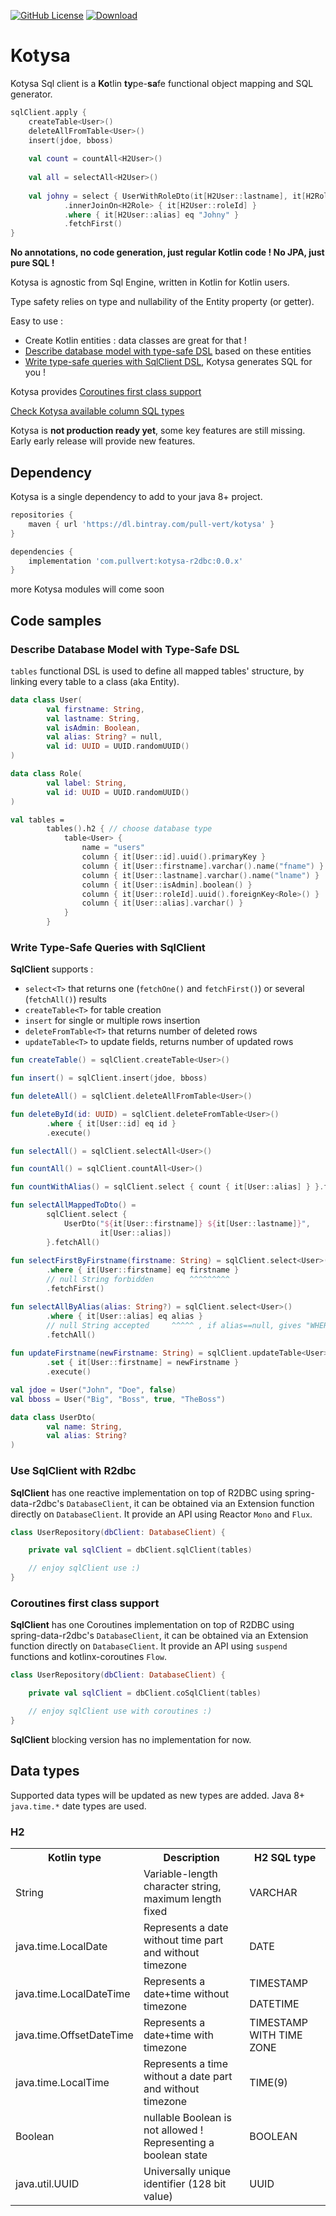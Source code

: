 [![GitHub License](https://img.shields.io/badge/license-Apache%20License%202.0-blue.svg?style=flat)](https://www.apache.org/licenses/LICENSE-2.0)
[![Download](https://api.bintray.com/packages/pull-vert/kotysa/kotysa/images/download.svg) ](https://bintray.com/pull-vert/kotysa/kotysa/_latestVersion)

# Kotysa

Kotysa Sql client is a **Ko**tlin **ty**pe-**sa**fe functional object mapping and SQL generator.

```kotlin
sqlClient.apply {
    createTable<User>()
    deleteAllFromTable<User>()
    insert(jdoe, bboss)
    
    val count = countAll<H2User>()
    
    val all = selectAll<H2User>()
    
    val johny = select { UserWithRoleDto(it[H2User::lastname], it[H2Role::label]) }
            .innerJoinOn<H2Role> { it[H2User::roleId] }
            .where { it[H2User::alias] eq "Johny" }
            .fetchFirst()
}
```

**No annotations, no code generation, just regular Kotlin code ! No JPA, just pure SQL !**

Kotysa is agnostic from Sql Engine, written in Kotlin for Kotlin users.

Type safety relies on type and nullability of the Entity property (or getter).

Easy to use :
* Create Kotlin entities : data classes are great for that !
* [Describe database model with type-safe DSL](#describe-database-model-with-type-safe-dsl) based on these entities
* [Write type-safe queries with SqlClient DSL](#write-type-safe-queries-with-sqlclient), Kotysa generates SQL for you !

Kotysa provides [Coroutines first class support](#coroutines-first-class-support)

[Check Kotysa available column SQL types](#data-types)

Kotysa is **not production ready yet**, some key features are still missing. Early early release will provide new features.

## Dependency

Kotysa is a single dependency to add to your java 8+ project.

```groovy
repositories {
    maven { url 'https://dl.bintray.com/pull-vert/kotysa' }
}

dependencies {
    implementation 'com.pullvert:kotysa-r2dbc:0.0.x'
}
```

more Kotysa modules will come soon

## Code samples

### Describe Database Model with Type-Safe DSL

```tables``` functional DSL is used to define all mapped tables' structure, by linking every table to a class (aka Entity).

```kotlin
data class User(
        val firstname: String,
        val lastname: String,
        val isAdmin: Boolean,
        val alias: String? = null,
        val id: UUID = UUID.randomUUID()
)

data class Role(
        val label: String,
        val id: UUID = UUID.randomUUID()
)

val tables =
        tables().h2 { // choose database type
            table<User> {
                name = "users"
                column { it[User::id].uuid().primaryKey }
                column { it[User::firstname].varchar().name("fname") }
                column { it[User::lastname].varchar().name("lname") }                
                column { it[User::isAdmin].boolean() }
                column { it[User::roleId].uuid().foreignKey<Role>() }
                column { it[User::alias].varchar() }
            }
        }
```

### Write Type-Safe Queries with SqlClient

**SqlClient** supports :
* ```select<T>``` that returns one (```fetchOne()``` and ```fetchFirst()```) or several (```fetchAll()```) results
* ```createTable<T>``` for table creation
* ```insert``` for single or multiple rows insertion
* ```deleteFromTable<T>``` that returns number of deleted rows
* ```updateTable<T>``` to update fields, returns number of updated rows

```kotlin
fun createTable() = sqlClient.createTable<User>()

fun insert() = sqlClient.insert(jdoe, bboss)

fun deleteAll() = sqlClient.deleteAllFromTable<User>()

fun deleteById(id: UUID) = sqlClient.deleteFromTable<User>()
        .where { it[User::id] eq id }
        .execute()

fun selectAll() = sqlClient.selectAll<User>()

fun countAll() = sqlClient.countAll<User>()

fun countWithAlias() = sqlClient.select { count { it[User::alias] } }.fetchOne()

fun selectAllMappedToDto() =
        sqlClient.select {
            UserDto("${it[User::firstname]} ${it[User::lastname]}",
                    it[User::alias])
        }.fetchAll()
        
fun selectFirstByFirstname(firstname: String) = sqlClient.select<User>()
        .where { it[User::firstname] eq firstname }
        // null String forbidden        ^^^^^^^^^
        .fetchFirst()

fun selectAllByAlias(alias: String?) = sqlClient.select<User>()
        .where { it[User::alias] eq alias }
        // null String accepted     ^^^^^ , if alias==null, gives "WHERE user.alias IS NULL"
        .fetchAll()
        
fun updateFirstname(newFirstname: String) = sqlClient.updateTable<User>()
        .set { it[User::firstname] = newFirstname }
        .execute()

val jdoe = User("John", "Doe", false)
val bboss = User("Big", "Boss", true, "TheBoss")

data class UserDto(
		val name: String,
		val alias: String?
)
```

### Use SqlClient with R2dbc

**SqlClient** has one reactive implementation on top of R2DBC using spring-data-r2dbc's ```DatabaseClient```, it can be obtained via an Extension function directly on ```DatabaseClient```. It provide an API using Reactor ```Mono``` and ```Flux```.

```kotlin
class UserRepository(dbClient: DatabaseClient) {

	private val sqlClient = dbClient.sqlClient(tables)

	// enjoy sqlClient use :)
}
```

### Coroutines first class support

**SqlClient** has one Coroutines implementation on top of R2DBC using spring-data-r2dbc's ```DatabaseClient```, it can be obtained via an Extension function directly on ```DatabaseClient```. It provide an API using ```suspend``` functions and kotlinx-coroutines ```Flow```.

```kotlin
class UserRepository(dbClient: DatabaseClient) {

	private val sqlClient = dbClient.coSqlClient(tables)

	// enjoy sqlClient use with coroutines :)
}
```

**SqlClient** blocking version has no implementation for now.

## Data types

Supported data types will be updated as new types are added. Java 8+ ```java.time.*``` date types are used.

### H2

<table>
    <tr>
        <th>Kotlin type</th>
        <th>Description
        <th>H2 SQL type</th>
    </tr>
    <tr>
        <td>String</td>
        <td>Variable-length character string, maximum length fixed</td>
        <td>VARCHAR</td>
    </tr>
    <tr>
        <td>java.time.LocalDate</td>
        <td>Represents a date without time part and without timezone</td>
        <td>DATE</td>
    </tr>
    <tr>
        <td rowspan="2">java.time.LocalDateTime</td>
        <td rowspan="2">Represents a date+time without timezone</td>
        <td>TIMESTAMP</td>
    </tr>
    <tr>
        <td>DATETIME</td>
    </tr>
    <tr>
        <td>java.time.OffsetDateTime</td>
        <td>Represents a date+time with timezone</td>
        <td>TIMESTAMP WITH TIME ZONE</td>
    </tr>
    <tr>
        <td>java.time.LocalTime</td>
        <td>Represents a time without a date part and without timezone</td>
        <td>TIME(9)</td>
    </tr>
    <tr>
        <td>Boolean</td>
        <td>nullable Boolean is not allowed ! Representing a boolean state</td>
        <td>BOOLEAN</td>
    </tr>
    <tr>
        <td>java.util.UUID</td>
        <td>Universally unique identifier (128 bit value)</td>
        <td>UUID</td>
    </tr>
</table>
